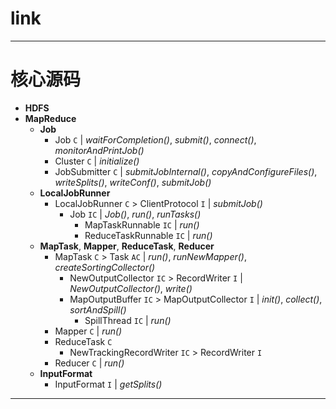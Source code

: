 
# link

---

# 核心源码

  * __HDFS__
  * __MapReduce__
    * __Job__
      * Job `C` | _waitForCompletion()_, _submit()_, _connect()_, _monitorAndPrintJob()_
      * Cluster `C` | _initialize()_
      * JobSubmitter `C` | _submitJobInternal()_, _copyAndConfigureFiles()_, _writeSplits()_, _writeConf()_, _submitJob()_
    * __LocalJobRunner__
      * LocalJobRunner `C` > ClientProtocol `I` | _submitJob()_
        * Job `IC` | _Job()_, _run()_, _runTasks()_
          * MapTaskRunnable `IC` | _run()_
          * ReduceTaskRunnable `IC` | _run()_
    * __MapTask__, __Mapper__, __ReduceTask__, __Reducer__
      * MapTask `C` > Task `AC` | _run()_, _runNewMapper()_, _createSortingCollector()_
        * NewOutputCollector `IC` > RecordWriter `I` | _NewOutputCollector()_, _write()_
        * MapOutputBuffer `IC` > MapOutputCollector `I` | _init()_, _collect()_, _sortAndSpill()_
          * SpillThread `IC` | _run()_
      * Mapper `C` | _run()_
      * ReduceTask `C`
        * NewTrackingRecordWriter `IC` > RecordWriter `I`
      * Reducer `C` | _run()_
    * __InputFormat__
      * InputFormat `I` | _getSplits()_

---
